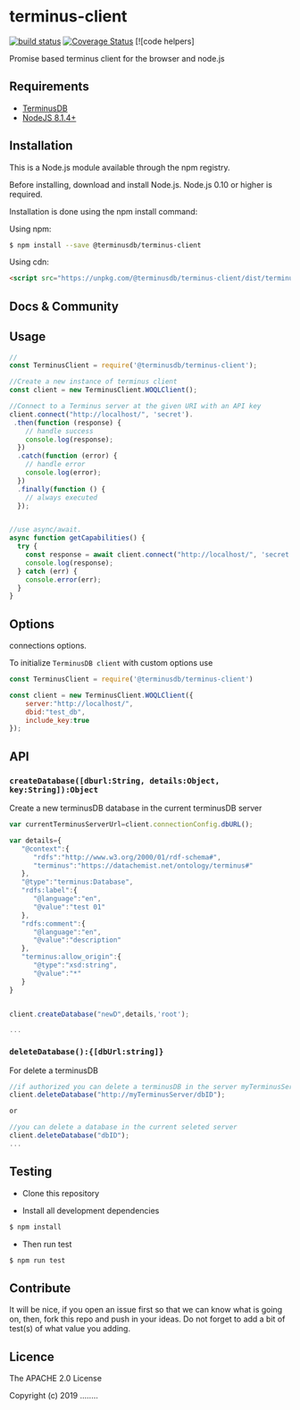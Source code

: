 terminus-client
===============

[![build status](https://api.travis-ci.org/terminusdb/terminus-client.svg?branch=master)](https://travis-ci.org/terminusdb/terminus-client)
[![Coverage Status](https://coveralls.io/repos/github/terminusdb/terminus-client/badge.svg?branch=master)](https://coveralls.io/repos/github/terminusdb/terminus-client/badge.svg?branch=master)
[![code helpers]

Promise based terminus client for the browser and node.js

## Requirements
- [TerminusDB](https://github.com/terminusdb/terminusdb)
- [NodeJS 8.1.4+](https://nodejs.org/en/)

## Installation

This is a Node.js module available through the npm registry.

Before installing, download and install Node.js. Node.js 0.10 or higher is required.

Installation is done using the npm install command:

Using npm:

```bash
$ npm install --save @terminusdb/terminus-client
```

Using cdn:

```html
<script src="https://unpkg.com/@terminusdb/terminus-client/dist/terminus-client.min.js"></script>
```

## Docs & Community

## Usage

```javascript
//
const TerminusClient = require('@terminusdb/terminus-client');

//Create a new instance of terminus client
const client = new TerminusClient.WOQLClient();

//Connect to a Terminus server at the given URI with an API key
client.connect("http://localhost/", 'secret').
 .then(function (response) {
    // handle success
    console.log(response);
  })
  .catch(function (error) {
    // handle error
    console.log(error);
  })
  .finally(function () {
    // always executed
  });


//use async/await.
async function getCapabilities() {
  try {
    const response = await client.connect("http://localhost/", 'secret');
    console.log(response);
  } catch (err) {
    console.error(err);
  }
}

```



## Options
connections options.

To initialize `TerminusDB client` with custom options use

```js
const TerminusClient = require('@terminusdb/terminus-client')

const client = new TerminusClient.WOQLClient({
    server:"http://localhost/",
    dbid:"test_db",
    include_key:true
});

```

## API

### `createDatabase([dburl:String, details:Object, key:String]):Object`
Create a new terminusDB database in the current terminusDB server

```js
var currentTerminusServerUrl=client.connectionConfig.dbURL();

var details={  
   "@context":{  
      "rdfs":"http://www.w3.org/2000/01/rdf-schema#",
      "terminus":"https://datachemist.net/ontology/terminus#"
   },
   "@type":"terminus:Database",
   "rdfs:label":{  
      "@language":"en",
      "@value":"test 01"
   },
   "rdfs:comment":{  
      "@language":"en",
      "@value":"description"
   },
   "terminus:allow_origin":{  
      "@type":"xsd:string",
      "@value":"*"
   }
}


client.createDatabase("newD",details,'root');

...

```

### `deleteDatabase():{[dbUrl:string]}`
For delete a terminusDB 

```js
//if authorized you can delete a terminusDB in the server myTerminusServer
client.deleteDatabase("http://myTerminusServer/dbID");

or

//you can delete a database in the current seleted server
client.deleteDatabase("dbID");
...

```


## Testing
* Clone this repository

* Install all development dependencies
```sh
$ npm install
```

* Then run test
```sh
$ npm run test
```

## Contribute
It will be nice, if you open an issue first so that we can know what is going on, then, fork this repo and push in your ideas. Do not forget to add a bit of test(s) of what value you adding.

## Licence

The APACHE 2.0 License 

Copyright (c) 2019 ........
 
